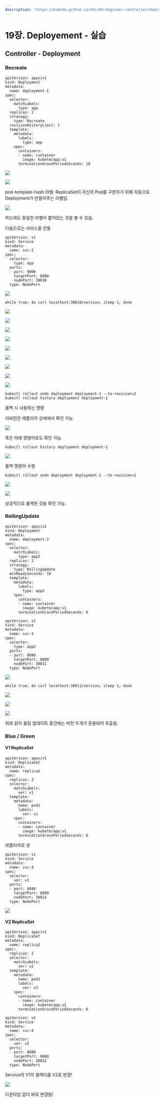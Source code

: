 ```yaml
---
description: 'https://kubetm.github.io/k8s/04-beginner-controller/deployment/'
---
```


# 19장. Deployement - 실습

## Controller - Deployment

### Recreate

```text
apiVersion: apps/v1
kind: Deployment
metadata:
  name: deployment-1
spec:
  selector:
    matchLabels:
      type: app
  replicas: 2
  strategy:
    type: Recreate
  revisionHistoryLimit: 1
  template:
    metadata:
      labels:
        type: app
    spec:
      containers:
      - name: container
        image: kubetm/app:v1
      terminationGracePeriodSeconds: 10
```

![](../../.gitbook/assets/image%20%2835%29.png)

![](../../.gitbook/assets/image%20%2828%29.png)

pod-template-hash 라벨: ReplicaSet이 자신의 Pod를 구분하기 위해 자동으로 Deployment가 만들어주는 라벨임.

![](../../.gitbook/assets/image%20%2832%29.png)

파드에도 동일한 라벨이 붙어있는 것을 볼 수 있음.

다음으로는 서비스를 만들

```text
apiVersion: v1
kind: Service
metadata:
  name: svc-2
spec:
  selector:
    type: app
  ports:
  - port: 9000
    targetPort: 8080
    nodePort: 30010
  type: NodePort
```

![](../../.gitbook/assets/image%20%2836%29.png)

```text
while true; do curl localhost:30010/version; sleep 1; done
```

![](../../.gitbook/assets/image%20%2830%29.png)

![](../../.gitbook/assets/image%20%2841%29.png)

![](../../.gitbook/assets/image%20%2827%29.png)

![](../../.gitbook/assets/image%20%2851%29.png)

![](../../.gitbook/assets/image%20%2833%29.png)

![](../../.gitbook/assets/image%20%2843%29.png)

![](../../.gitbook/assets/image%20%2857%29.png)

![](../../.gitbook/assets/image%20%2860%29.png)

![](../../.gitbook/assets/image%20%2844%29.png)

```text
kubectl rollout undo deployment deployment-1 --to-revision=2
kubectl rollout history deployment deployment-1
```

롤백 시 사용하는 명령

리비전은 레플리카 상세에서 확인 가능

![](../../.gitbook/assets/image%20%2840%29.png)

혹은 아래 명령어로도 확인 가능.

```text
kubectl rollout history deployment deployment-1
```

![](../../.gitbook/assets/image%20%2862%29.png)

롤백 명령어 수행

```text
kubectl rollout undo deployment deployment-1 --to-revision=2
```

![](../../.gitbook/assets/image%20%2859%29.png)

![](../../.gitbook/assets/image%20%2849%29.png)

성공적으로 롤백된 것을 확인 가능.

### RollingUpdate

```text
apiVersion: apps/v1
kind: Deployment
metadata:
  name: deployment-2
spec:
  selector:
    matchLabels:
      type: app2
  replicas: 2
  strategy:
    type: RollingUpdate
  minReadySeconds: 10
  template:
    metadata:
      labels:
        type: app2
    spec:
      containers:
      - name: container
        image: kubetm/app:v1
      terminationGracePeriodSeconds: 0
```

```text
apiVersion: v1
kind: Service
metadata:
  name: svc-3
spec:
  selector:
    type: app2
  ports:
  - port: 8080
    targetPort: 8080
    nodePort: 30011
  type: NodePort

```

![](../../.gitbook/assets/image%20%2850%29.png)

```text
while true; do curl localhost:30011/version; sleep 1; done
```

![](../../.gitbook/assets/image%20%2837%29.png)

![](../../.gitbook/assets/image%20%2842%29.png)

![](../../.gitbook/assets/image%20%2829%29.png)

위와 같이 롤링 업데이트 중간에는 버전 두개가 혼용되어 호출됨.

### Blue / Green

#### V1 ReplicaSet

```text
apiVersion: apps/v1
kind: ReplicaSet
metadata:
  name: replica1
spec:
  replicas: 2
  selector:
    matchLabels:
      ver: v1
  template:
    metadata:
      name: pod1
      labels:
        ver: v1
    spec:
      containers:
      - name: container
        image: kubetm/app:v1
      terminationGracePeriodSeconds: 0
```

레플리카로 생

```text
apiVersion: v1
kind: Service
metadata:
  name: svc-4
spec:
  selector:
    ver: v1
  ports:
  - port: 8080
    targetPort: 8080
    nodePort: 30012
  type: NodePort
```

![](../../.gitbook/assets/image%20%2839%29.png)

#### V2 ReplicaSet

```text
apiVersion: apps/v1
kind: ReplicaSet
metadata:
  name: replica2
spec:
  replicas: 2
  selector:
    matchLabels:
      ver: v2
  template:
    metadata:
      name: pod1
      labels:
        ver: v2
    spec:
      containers:
      - name: container
        image: kubetm/app:v2
      terminationGracePeriodSeconds: 0
```

```text
apiVersion: v1
kind: Service
metadata:
  name: svc-4
spec:
  selector:
    ver: v2
  ports:
  - port: 8080
    targetPort: 8080
    nodePort: 30012
  type: NodePort
```

Service의 V1의 셀렉터를 V2로 변경! 

![](../../.gitbook/assets/image%20%2831%29.png)

다운타임 없이 바로 변경됨!



